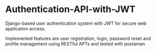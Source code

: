 # Authentication-API-with-JWT

Django-based user authentication system with JWT for secure web application access.

Implemented features are user registration, login, password reset and profile management using RESTful APTs and tested with postaman
